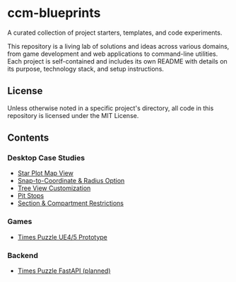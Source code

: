 # ccm-blueprints
A curated collection of project starters, templates, and code experiments.

This repository is a living lab of solutions and ideas across various domains, from game development and web applications to command-line utilities. Each project is self-contained and includes its own README with details on its purpose, technology stack, and setup instructions.

## License
Unless otherwise noted in a specific project's directory, all code in this repository is licensed under the MIT License.

## Contents

### Desktop Case Studies
- [Star Plot Map View](desktop-case-studies/star-plot/)
- [Snap-to-Coordinate & Radius Option](desktop-case-studies/snap-to-coordinate-radius/)
- [Tree View Customization](desktop-case-studies/tree-view-customization/)
- [Pit Stops](desktop-case-studies/pit-stops/)
- [Section & Compartment Restrictions](desktop-case-studies/section-compartment/)

### Games
- [Times Puzzle UE4/5 Prototype](games/times-puzzle-ue/)

### Backend
- [Times Puzzle FastAPI (planned)](backend/times-puzzle-api/)
